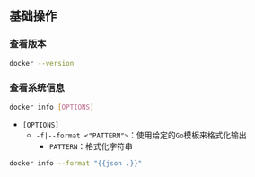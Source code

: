 ## 基础操作

### 查看版本

```bash
docker --version
```

### 查看系统信息

```bash
docker info [OPTIONS]
```

- `[OPTIONS]`
	- `-f|--format <"PATTERN">`：使用给定的`Go`模板来格式化输出
		- `PATTERN`：格式化字符串


```bash
docker info --format "{{json .}}"
```
